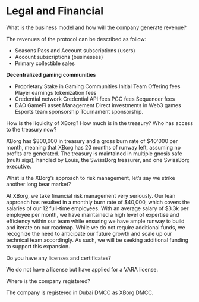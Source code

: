 # Legal and Financial

What is the business model and how will the company generate revenue?

The revenues of the protocol can be described as follow:

* Seasons Pass and Account subscriptions (users)
* Account subscriptions (businesses)
* Primary collectible sales

**Decentralized gaming communities**

* Proprietary Stake in Gaming Communities Initial Team Offering fees Player earnings tokenization fees
* Credential network Credential API fees PGC fees Sequencer fees
* DAO GameFi asset Management Direct investments in Web3 games Esports team sponsorship Tournament sponsorship.

How is the liquidity of XBorg? How much is in the treasury? Who has access to the treasury now?

XBorg has $800,000 in treasury and a gross burn rate of $40'000 per month, meaning that XBorg has 20 months of runway left, assuming no profits are generated. The treasury is maintained in multiple gnosis safe (multi sigs), handled by Louis, the SwissBorg treasurer, and one SwissBorg executive.

What is the XBorg’s approach to risk management, let’s say we strike another long bear market?

At XBorg, we take financial risk management very seriously. Our lean approach has resulted in a monthly burn rate of $40,000, which covers the salaries of our 12 full-time employees. With an average salary of $3.3k per employee per month, we have maintained a high level of expertise and efficiency within our team while ensuring we have ample runway to build and iterate on our roadmap. While we do not require additional funds, we recognize the need to anticipate our future growth and scale up our technical team accordingly. As such, we will be seeking additional funding to support this expansion.

Do you have any licenses and certificates?

We do not have a license but have applied for a VARA license.

Where is the company registered?

The company is registered in Dubai DMCC as XBorg DMCC.
